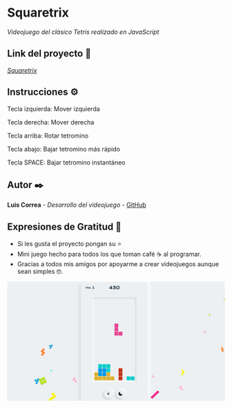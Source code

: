 # Squaretrix

_Videojuego del clásico Tetris realizado en JavaScript_

## Link del proyecto 🚀

_[Squaretrix](https://squaretrix.netlify.app)_

## Instrucciones ⚙️

Tecla izquierda: Mover izquierda

Tecla derecha: Mover derecha

Tecla arriba: Rotar tetromino

Tecla abajo: Bajar tetromino más rápido

Tecla SPACE: Bajar tetromino instantáneo

## Autor ✒️

**Luis Correa** - *Desarrollo del videojuego* - [GitHub](https://github.com/luisCorreaCespedes)

## Expresiones de Gratitud 🎁

* Si les gusta el proyecto pongan su ⭐️
* Mini juego hecho para todos los que toman café ☕ al programar. 
* Gracias a todos mis amigos por apoyarme a crear videojuegos aunque sean simples 🤓.

![Screenshot](./assets/images/example.png)